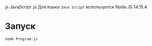 js
JavaScript
.js
Для языка `Java Script` используется Node.JS 14.15.4

# Запуск
```bash
node Program.js
```